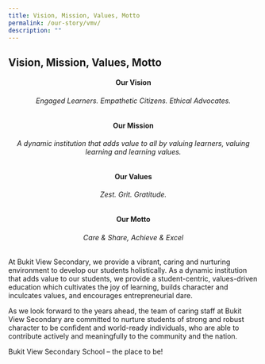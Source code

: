 ```yaml
---
title: Vision, Mission, Values, Motto
permalink: /our-story/vmv/
description: ""
---
```


## Vision, Mission, Values, Motto

#### <center> Our Vision </center>
###### <center> Engaged Learners. Empathetic Citizens. Ethical Advocates. </center>

#### <center> Our Mission </center>
###### <center>  A dynamic institution that adds value to all by valuing learners, valuing learning and learning values. </center>

#### <center> Our Values </center>
###### <center>  Zest. Grit. Gratitude. </center>

#### <center> Our Motto </center>
###### <center>  Care & Share, Achieve & Excel </center>

At Bukit View Secondary, we provide a vibrant, caring and nurturing environment to develop our students holistically. As a dynamic institution that adds value to our students, we provide a student-centric, values-driven education which cultivates the joy of learning, builds character and inculcates values, and encourages entrepreneurial dare.  
  
As we look forward to the years ahead, the team of caring staff at Bukit View Secondary are committed to nurture students of strong and robust character to be confident and world-ready individuals, who are able to contribute actively and meaningfully to the community and the nation.  
  
Bukit View Secondary School – the place to be!